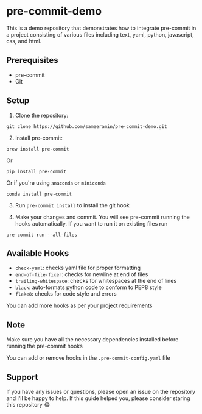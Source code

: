 # pre-commit-demo
This is a demo repository that demonstrates how to integrate pre-commit in a project consisting of various files including text, yaml, python, javascript, css, and html.

## Prerequisites
- pre-commit
- Git

## Setup

1. Clone the repository: 
```
git clone https://github.com/sameeramin/pre-commit-demo.git
```
2. Install pre-commit: 
```
brew install pre-commit
```
Or
```
pip install pre-commit
```
Or if you're using `anaconda` or `miniconda`
```
conda install pre-commit
```
3. Run `pre-commit install` to install the git hook

4. Make your changes and commit. You will see pre-commit running the hooks automatically. If you want to run it on existing files run 
```
pre-commit run --all-files  
```

## Available Hooks
- `check-yaml`: checks yaml file for proper formatting
- `end-of-file-fixer`: checks for newline at end of files
- `trailing-whitespace`: checks for whitespaces at the end of lines
- `black`: auto-formats python code to conform to PEP8 style
- `flake8`: checks for code style and errors

You can add more hooks as per your project requirements

## Note
Make sure you have all the necessary dependencies installed before running the pre-commit hooks

You can add or remove hooks in the `.pre-commit-config.yaml` file

## Support
If you have any issues or questions, please open an issue on the repository and I'll be happy to help. If this guide helped you, please consider staring this repository 😂
